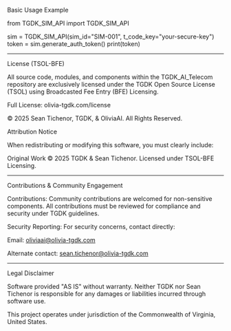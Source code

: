 Basic Usage Example

from TGDK_SIM_API import TGDK_SIM_API

sim = TGDK_SIM_API(sim_id="SIM-001", t_code_key="your-secure-key")
token = sim.generate_auth_token()
print(token)


---

License (TSOL-BFE)

All source code, modules, and components within the TGDK_AI_Telecom repository are exclusively licensed under the TGDK Open Source License (TSOL) using Broadcasted Fee Entry (BFE) Licensing.

Full License: olivia-tgdk.com/license


© 2025 Sean Tichenor, TGDK, & OliviaAI. All Rights Reserved.

Attribution Notice

When redistributing or modifying this software, you must clearly include:

Original Work © 2025 TGDK & Sean Tichenor. Licensed under TSOL-BFE Licensing.


---

Contributions & Community Engagement

Contributions:
Community contributions are welcomed for non-sensitive components. All contributions must be reviewed for compliance and security under TGDK guidelines.

Security Reporting:
For security concerns, contact directly:

Email: oliviaai@olivia-tgdk.com

Alternate contact: sean.tichenor@olivia-tgdk.com




---

Legal Disclaimer

Software provided "AS IS" without warranty. Neither TGDK nor Sean Tichenor is responsible for any damages or liabilities incurred through software use.

This project operates under jurisdiction of the Commonwealth of Virginia, United States.
